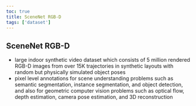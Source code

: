 ```yaml
---
toc: true
title: SceneNet RGB-D
tags: ['dataset']
---
```


## SceneNet RGB-D
- large indoor synthetic video dataset which consists of 5 million rendered RGB-D images from over 15K trajectories in synthetic layouts with random but physically simulated object poses 
- pixel level annotations for scene understanding problems such as semantic segmentation, instance segmentation, and object detection, and also for geometric computer vision problems such as optical flow, depth estimation, camera pose estimation, and 3D reconstruction



